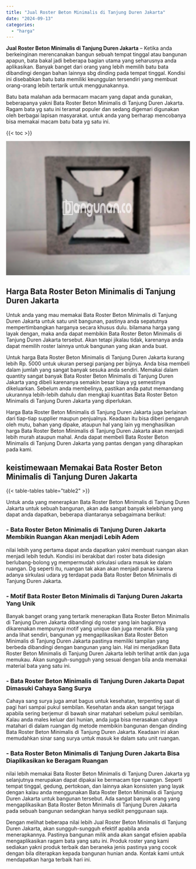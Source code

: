 ```yaml
---
title: "Jual Roster Beton Minimalis di Tanjung Duren Jakarta"
date: "2024-09-13"
categories: 
  - "harga"
---
```


**Jual Roster Beton Minimalis di Tanjung Duren Jakarta** – Ketika anda berkeinginan merencanakan bangun sebuah tempat tinggal atau bangunan apapun, bata bakal jadi beberapa bagian utama yang seharusnya anda aplikasikan. Banyak banget dari orang yang lebih memilih batu bata dibandingi dengan bahan lainnya sbg dinding pada tempat tinggal. Kondisi ini disebabkan batu bata memiliki keunggulan tersendiri yang membuat orang-orang lebih tertarik untuk menggunakannya.

Batu bata malahan ada bermacam macam yang dapat anda gunakan, beberapanya yakni Bata Roster Beton Minimalis di Tanjung Duren Jakarta. Ragam bata yg satu ini teramat populer dan sedang digemari digunakan oleh berbagai lapisan masyarakat. untuk anda yang berharap mencobanya bisa memakai macam batu bata yg satu ini.

{{< toc >}}

![Jual Roster Beton Minimalis di Tanjung Duren Jakarta](/images/bata-roster-minimalis-26.png)

## Harga Bata Roster Beton Minimalis di Tanjung Duren Jakarta

Untuk anda yang mau memakai Bata Roster Beton Minimalis di Tanjung Duren Jakarta untuk satu unit bangunan, pastinya anda sepatutnya mempertimbangkan harganya secara khusus dulu. bilamana harga yang layak dengan, maka anda dapat membikin Bata Roster Beton Minimalis di Tanjung Duren Jakarta tersebut. Akan tetapi jikalau tidak, karenanya anda dapat memilih roster lainnya untuk bangunan yang akan anda buat.

Untuk harga Bata Roster Beton Minimalis di Tanjung Duren Jakarta kurang lebih Rp. 5000 untuk ukuran persegi panjang per bijinya. Anda bisa membeli dalam jumlah yang sangat banyak sesuka anda sendiri. Memakai dalam quantity sangat banyak Bata Roster Beton Minimalis di Tanjung Duren Jakarta yang dibeli karenanya semakin besar biaya yg semestinya dikeluarkan. Sebelum anda membelinya, pastikan anda patut memandang ukurannya lebih-lebih dahulu dan mengkaji kuantitas Bata Roster Beton Minimalis di Tanjung Duren Jakarta yang diperlukan.

Harga Bata Roster Beton Minimalis di Tanjung Duren Jakarta juga berlainan dari tiap-tiap supplier maupun penjualnya. Keadaan itu bisa diberi pengaruh oleh mutu, bahan yang dipake, ataupun hal yang lain yg menghasilkan harga Bata Roster Beton Minimalis di Tanjung Duren Jakarta akan menjadi lebih murah ataupun mahal. Anda dapat membeli Bata Roster Beton Minimalis di Tanjung Duren Jakarta yang pantas dengan yang diharapkan pada kami.

## keistimewaan Memakai Bata Roster Beton Minimalis di Tanjung Duren Jakarta

{{< table-tables table="table2" >}}

Untuk anda yang menerapkan Bata Roster Beton Minimalis di Tanjung Duren Jakarta untuk sebuah bangunan, akan ada sangat banyak kelebihan yang dapat anda dapatkan, beberapa diantaranya sebagaimana berikut:

### \- Bata Roster Beton Minimalis di Tanjung Duren Jakarta Membikin Ruangan Akan menjadi Lebih Adem

nilai lebih yang pertama dapat anda dapatkan yakni membuat ruangan akan menjadi lebih teduh. Kondisi ini berakibat dari roster bata didesign berlubang-bolong yg mempermudah sirkulasi udara masuk ke dalam ruangan. Dg seperti itu, ruangan tak akan akan menjadi panas karena adanya sirkulasi udara yg terdapat pada Bata Roster Beton Minimalis di Tanjung Duren Jakarta.

### \- Motif Bata Roster Beton Minimalis di Tanjung Duren Jakarta Yang Unik

Banyak banget orang yang tertarik menerapkan Bata Roster Beton Minimalis di Tanjung Duren Jakarta dibandingi dg roster yang lain bagiannya dikarenakan mempunyai motif yang unique dan juga menarik. Bila yang anda lihat sendiri, bangunan yg mengaplikasikan Bata Roster Beton Minimalis di Tanjung Duren Jakarta pastinya memiliki tampilan yang berbeda dibandingi dengan bangunan yang lain. Hal ini menjadikan Bata Roster Beton Minimalis di Tanjung Duren Jakarta lebih terlihat antik dan juga memukau. Akan sungguh-sungguh yang sesuai dengan bila anda memakai material bata yang satu ini.

### \- Bata Roster Beton Minimalis di Tanjung Duren Jakarta Dapat Dimasuki Cahaya Sang Surya

Cahaya sang surya juga amat bagus untuk kesehatan, terpenting saat di pagi hari sampai pukul sembilan. Kesehatan anda akan sangat terjaga apabila sering berjemur di bawah sinar matahari sebelum pukul sembilan. Kalau anda males keluar dari hunian, anda juga bisa merasakan cahaya matahari di dalam ruangan dg metode membikin bangunan dengan dinding Bata Roster Beton Minimalis di Tanjung Duren Jakarta. Keadaan ini akan memudahkan sinar sang surya untuk masuk ke dalam satu unit ruangan.

### \- Bata Roster Beton Minimalis di Tanjung Duren Jakarta Bisa Diaplikasikan ke Beragam Ruangan

nilai lebih memakai Bata Roster Beton Minimalis di Tanjung Duren Jakarta yg selanjutnya merupakan dapat dipakai ke bermacam tipe ruangan. Seperti tempat tinggal, gedung, pertokoan, dan lainnya akan konsisten yang layak dengan kalau anda menggunakan Bata Roster Beton Minimalis di Tanjung Duren Jakarta untuk bangunan tersebut. Ada sangat banyak orang yang mengaplikasikan Bata Roster Beton Minimalis di Tanjung Duren Jakarta pada sebuah bangunan sedangkan hanya sedikit penggunaan saja.

Dengan melihat beberapa nilai lebih Jual Roster Beton Minimalis di Tanjung Duren Jakarta, akan sungguh-sungguh efektif apabila anda menerapkannya. Pastinya bangunan milik anda akan sangat efisien apabila mengaplikasikan ragam bata yang satu ini. Produk roster yang kami sediakan yakni produk terbaik dan beraneka jenis pastinya yang cocok dengan bila diterapkan kepada bangunan hunian anda. Kontak kami untuk mendapatkan harga terbaik hari ini.

